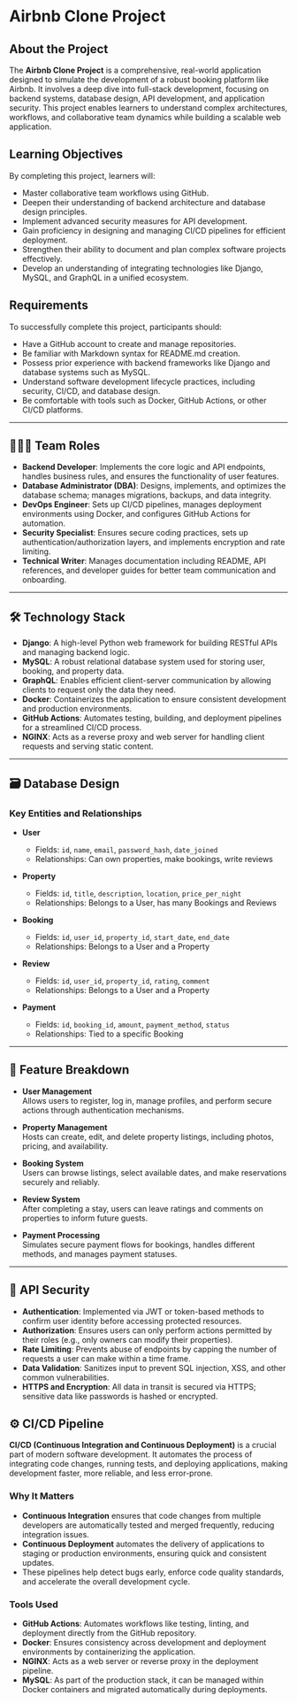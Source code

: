 # Airbnb Clone Project

## About the Project

The **Airbnb Clone Project** is a comprehensive, real-world application designed to simulate the development of a robust booking platform like Airbnb. It involves a deep dive into full-stack development, focusing on backend systems, database design, API development, and application security. This project enables learners to understand complex architectures, workflows, and collaborative team dynamics while building a scalable web application.

## Learning Objectives

By completing this project, learners will:

- Master collaborative team workflows using GitHub.
- Deepen their understanding of backend architecture and database design principles.
- Implement advanced security measures for API development.
- Gain proficiency in designing and managing CI/CD pipelines for efficient deployment.
- Strengthen their ability to document and plan complex software projects effectively.
- Develop an understanding of integrating technologies like Django, MySQL, and GraphQL in a unified ecosystem.

## Requirements

To successfully complete this project, participants should:

- Have a GitHub account to create and manage repositories.
- Be familiar with Markdown syntax for README.md creation.
- Possess prior experience with backend frameworks like Django and database systems such as MySQL.
- Understand software development lifecycle practices, including security, CI/CD, and database design.
- Be comfortable with tools such as Docker, GitHub Actions, or other CI/CD platforms.

---

## 🧑‍🤝‍🧑 Team Roles

- **Backend Developer**: Implements the core logic and API endpoints, handles business rules, and ensures the functionality of user features.
- **Database Administrator (DBA)**: Designs, implements, and optimizes the database schema; manages migrations, backups, and data integrity.
- **DevOps Engineer**: Sets up CI/CD pipelines, manages deployment environments using Docker, and configures GitHub Actions for automation.
- **Security Specialist**: Ensures secure coding practices, sets up authentication/authorization layers, and implements encryption and rate limiting.
- **Technical Writer**: Manages documentation including README, API references, and developer guides for better team communication and onboarding.

---

## 🛠️ Technology Stack

- **Django**: A high-level Python web framework for building RESTful APIs and managing backend logic.
- **MySQL**: A robust relational database system used for storing user, booking, and property data.
- **GraphQL**: Enables efficient client-server communication by allowing clients to request only the data they need.
- **Docker**: Containerizes the application to ensure consistent development and production environments.
- **GitHub Actions**: Automates testing, building, and deployment pipelines for a streamlined CI/CD process.
- **NGINX**: Acts as a reverse proxy and web server for handling client requests and serving static content.

---

## 🗃️ Database Design

### Key Entities and Relationships

- **User**
  - Fields: `id`, `name`, `email`, `password_hash`, `date_joined`
  - Relationships: Can own properties, make bookings, write reviews

- **Property**
  - Fields: `id`, `title`, `description`, `location`, `price_per_night`
  - Relationships: Belongs to a User, has many Bookings and Reviews

- **Booking**
  - Fields: `id`, `user_id`, `property_id`, `start_date`, `end_date`
  - Relationships: Belongs to a User and a Property

- **Review**
  - Fields: `id`, `user_id`, `property_id`, `rating`, `comment`
  - Relationships: Belongs to a User and a Property

- **Payment**
  - Fields: `id`, `booking_id`, `amount`, `payment_method`, `status`
  - Relationships: Tied to a specific Booking

---

## 🌟 Feature Breakdown

- **User Management**  
  Allows users to register, log in, manage profiles, and perform secure actions through authentication mechanisms.

- **Property Management**  
  Hosts can create, edit, and delete property listings, including photos, pricing, and availability.

- **Booking System**  
  Users can browse listings, select available dates, and make reservations securely and reliably.

- **Review System**  
  After completing a stay, users can leave ratings and comments on properties to inform future guests.

- **Payment Processing**  
  Simulates secure payment flows for bookings, handles different methods, and manages payment statuses.

---

## 🔐 API Security

- **Authentication**: Implemented via JWT or token-based methods to confirm user identity before accessing protected resources.
- **Authorization**: Ensures users can only perform actions permitted by their roles (e.g., only owners can modify their properties).
- **Rate Limiting**: Prevents abuse of endpoints by capping the number of requests a user can make within a time frame.
- **Data Validation**: Sanitizes input to prevent SQL injection, XSS, and other common vulnerabilities.
- **HTTPS and Encryption**: All data in transit is secured via HTTPS; sensitive data like passwords is hashed or encrypted.

## ⚙️ CI/CD Pipeline

**CI/CD (Continuous Integration and Continuous Deployment)** is a crucial part of modern software development. It automates the process of integrating code changes, running tests, and deploying applications, making development faster, more reliable, and less error-prone.

### Why It Matters

- **Continuous Integration** ensures that code changes from multiple developers are automatically tested and merged frequently, reducing integration issues.
- **Continuous Deployment** automates the delivery of applications to staging or production environments, ensuring quick and consistent updates.
- These pipelines help detect bugs early, enforce code quality standards, and accelerate the overall development cycle.

### Tools Used

- **GitHub Actions**: Automates workflows like testing, linting, and deployment directly from the GitHub repository.
- **Docker**: Ensures consistency across development and deployment environments by containerizing the application.
- **NGINX**: Acts as a web server or reverse proxy in the deployment pipeline.
- **MySQL**: As part of the production stack, it can be managed within Docker containers and migrated automatically during deployments.

